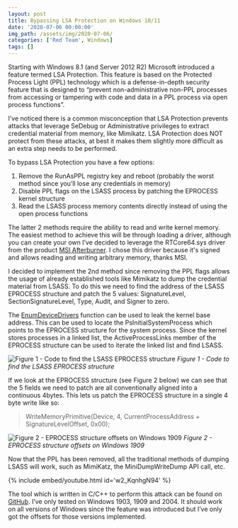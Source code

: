 ```yaml
---
layout: post
title: Bypassing LSA Protection on Windows 10/11
date: '2020-07-06 00:00:00'
img_path: /assets/img/2020-07-06/
categories: ['Red Team', Windows]
tags: []
---
```


Starting with Windows 8.1 (and Server 2012 R2) Microsoft introduced a feature termed LSA Protection. This feature is based on the Protected Process Light (PPL) technology which is a defense-in-depth security feature that is designed to “prevent non-administrative non-PPL processes from accessing or tampering with code and data in a PPL process via open process functions”.

I’ve noticed there is a common misconception that LSA Protection prevents attacks that leverage SeDebug or Administrative privileges to extract credential material from memory, like Mimikatz. LSA Protection does NOT protect from these attacks, at best it makes them slightly more difficult as an extra step needs to be performed.

To bypass LSA Protection you have a few options:

1. Remove the RunAsPPL registry key and reboot (probably the worst method since you’ll lose any credentials in memory)
2. Disable PPL flags on the LSASS process by patching the EPROCESS kernel structure
3. Read the LSASS process memory contents directly instead of using the open process functions

The latter 2 methods require the ability to read and write kernel memory. The easiest method to achieve this will be through loading a driver, although you can create your own I’ve decided to leverage the RTCore64.sys driver from the product [MSI Afterburner](https://www.guru3d.com/files-details/msi-afterburner-beta-download.html). I chose this driver because it's signed and allows reading and writing arbitrary memory, thanks MSI.

I decided to implement the 2nd method since removing the PPL flags allows the usage of already established tools like Mimikatz to dump the credential material from LSASS. To do this we need to find the address of the LSASS EPROCESS structure and patch the 5 values: SignatureLevel, SectionSignatureLevel, Type, Audit, and Signer to zero.

The [EnumDeviceDrivers](https://docs.microsoft.com/en-us/windows/win32/api/psapi/nf-psapi-enumdevicedrivers?redirectedfrom=MSDN) function can be used to leak the kernel base address. This can be used to locate the PsInitialSystemProcess which points to the EPROCESS structure for the system process. Since the kernel stores processes in a linked list, the ActiveProcessLinks member of the EPROCESS structure can be used to iterate the linked list and find LSASS.

![Figure 1 - Code to find the LSASS EPROCESS structure](code.png)
_Figure 1 - Code to find the LSASS EPROCESS structure_

If we look at the EPROCESS structure (see Figure 2 below) we can see that the 5 fields we need to patch are all conventionally aligned into a continuous 4bytes. This lets us patch the EPROCESS structure in a single 4 byte write like so:

> WriteMemoryPrimitive(Device, 4, CurrentProcessAddress + SignatureLevelOffset, 0x00);

![Figure 2 - EPROCESS structure offsets on Windows 1909](EPROCESS3.png)
_Figure 2 - EPROCESS structure offsets on Windows 1909_

Now that the PPL has been removed, all the traditional methods of dumping LSASS will work, such as MimiKatz, the MiniDumpWriteDump API call, etc.

{% include embed/youtube.html id='w2_KqnhgN94' %}

The tool which is written in C/C++ to perform this attack can be found on [GitHub](https://github.com/RedCursorSecurityConsulting/PPLKiller). I’ve only tested on Windows 1903, 1909 and 2004. It should work on all versions of Windows since the feature was introduced but I’ve only got the offsets for those versions implemented.
